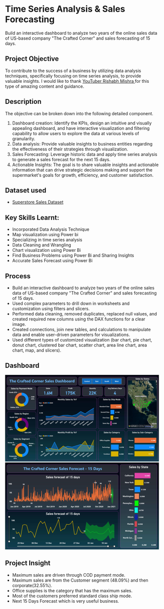 # Time Series Analysis & Sales Forecasting
Build an interactive dashboard to analyze two years of the online sales data of US-based company "The Crafted Corner" and sales forecasting of 15 days.

## **Project Objective**

To contribute to the success of a business by utilizing data analysis techniques, specifically focusing on time series analysis, to provide valuable insights.
I would like to thank <a href="https://www.youtube.com/watch?v=fZn83JRt4Nk"> YouTuber Rishabh Mishra </a> for this type of amazing content and guidance.

## **Description**
The objective can be broken down into the following detailed component.
1. Dashboard creation:
Identify the KPIs, design an intuitive and visually appealing dashboard, and have interactive visualization and filtering capability to allow users to explore the data at various levels of granularity.
2. Data analysis:
Provide valuable insights to business entities regarding the effectiveness of their strategies through visualization.
3. Sales Forecasting:
Leverage historic data and apply time series analysis to generate a sales forecast for the next 15 days.
4. Actionable Insights:
The goal is to share valuable insights and actionable information that can drive strategic decisions making and support the supermarket's goals for growth, efficiency, and customer satisfaction.

## **Dataset used**

- <a href="https://github.com/Krishnkumar542/The-time-series-analysis-and-sales-forecasting-of-US-based-Superstore/blob/main/SuperStore_Sales_Dataset.csv"> Superstore Sales Dataset</a>

## **Key Skills Learnt:**
- Incorporated Data Analysis Technique
- Map visualization using Power bi
- Specializing in time series analysis
- Data Cleaning and Wrangling
- Chart visualization using Power Bi
- Find Business Problems using Power Bi and Sharing Insights
- Accurate Sales Forecast using Power Bi

## **Process**

-	Build an interactive dashboard to analyze two years of the online sales data of US-based company "The Crafted Corner" and sales forecasting of 15 days.
- Used complex parameters to drill down in worksheets and customization using filters and slicers.
- Performed data cleaning, removed duplicates, replaced null values, and created required new columns using the DAX functions for a clear image.
- Created connections, join new tables, and calculations to manipulate data and enable user-driven parameters for visualizations.
- Used different types of customized visualization (bar chart, pie chart, donut chart, clustered bar chart, scatter chart, area line chart, area chart, map, and slicers).

## **Dashboard**

![Alt text of the image](https://github.com/Krishnkumar542/The-time-series-analysis-and-sales-forecasting-of-US-based-Superstore/blob/main/Sales_Dashboard1.png)
![Alt text of the image](https://github.com/Krishnkumar542/The-time-series-analysis-and-sales-forecasting-of-US-based-Superstore/blob/main/Sales_Dashboard2.png)

## **Project Insight**
- Maximum sales are driven through COD payment mode. 
- Maximum sales are from the Customer segment (48.09%) and then corporate(32.55%). 
- Office supplies is the category that has the maximum sales.
- Most of the customers preferred standard class ship mode. 
- Next 15 Days Forecast which is very useful business.


